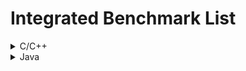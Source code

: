# Integrated Benchmark List


<details>
<summary>C/C++</summary>
<br>

| # | Benchmark         | Language | Repository                                            | # Projects | # Bugs |
| - | ----------------- | -------- | ----------------------------------------------------- | ----------:| ------:|
| 1 | ManyBugs          | C/C++    | <https://github.com/nus-apr/manybugs>                 |          6 |     60 |
| 2 | VulnLoc           | C/C++    | <https://github.com/nus-apr/vulnloc-benchmark>        |         11 |     43 |
| 3 | ExtractFix        | C/C++    | <https://github.com/nus-apr/extractfix-benchmark>     |          7 |     30 |
| 4 | ITSP              | C/C++    | <https://github.com/nus-apr/itsp-benchmark>           |         10 |    661 |


</details>

<details>
<summary>Java</summary>
<br>

| # | Benchmark         | Language | Repository                                            | # Projects | # Bugs |
| - | ----------------- | -------- | ----------------------------------------------------- | ----------:| ------:|
| 1 | Hippodrome        | Java     | <https://github.com/nus-apr/hippodrome-benchmark>     |         16 |     25 |
| 2 | Defects4J         | Java     | <https://github.com/nus-apr/defects4j>                |         17 |    835 |
| 3 | QuixBugs          | Java     | <https://github.com/nus-apr/quixbugs-java-benchmark>  |         40 |     40 |
| 4 | Bears             | Java     | <https://github.com/nus-apr/bears-benchmark>          |         72 |    251 |
| 5 | IntroClassJava    | Java     | <https://github.com/nus-apr/introclassjava-benchmark> |          6 |    297 |

</details>


